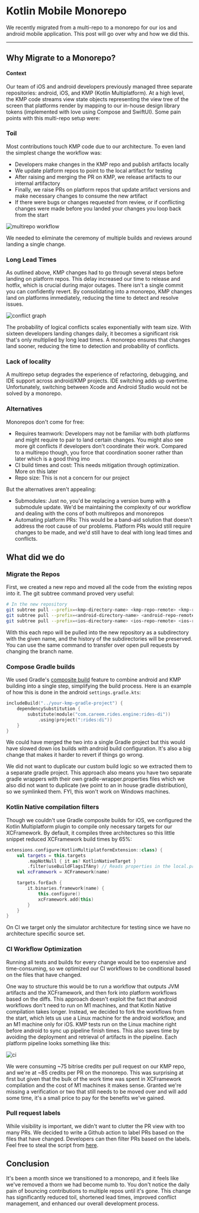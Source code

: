 # Kotlin Mobile Monorepo

We recently migrated from a multi-repo to a monorepo for our ios and android mobile application. This post will go over why and how we did this.

------

## Why Migrate to a Monorepo?

#### Context

Our team of iOS and android developers previously managed three separate repositories: android, iOS, and KMP (Kotlin Multiplatform). At a high level, the KMP code streams view state objects representing the view tree of the screen that platforms render by mapping to our in-house design library tokens (implemented with love using Compose and SwiftUI). Some pain points with this multi-repo setup were:

### Toil

Most contributions touch KMP code due to our architecture. To even land the simplest change the workflow was:

- Developers make changes in the KMP repo and publish artifacts locally
- We update platform repos to point to the local artifact for testing
- After raising and merging the PR on KMP, we release artifacts to our internal artifactory
- Finally, we raise PRs on platform repos that update artifact versions and make necessary changes to consume the new artifact
- If there were bugs or changes requested from review, or if conflicting changes were made before you landed your changes you loop back from the start

![multirepo workflow](/assets/multirepo_workflow.png)

We needed to eliminate the ceremony of multiple builds and reviews around landing a single change.

### Long Lead Times

As outlined above, KMP changes had to go through several steps before landing on platform repos. This delay increased our time to release and hotfix, which is crucial during major outages. There isn't a single commit you can confidently revert.
By consolidating into a monorepo, KMP changes land on platforms immediately, reducing the time to detect and resolve issues.

![conflict graph](/assets/repo_conflicts.png)

The probability of logical conflicts scales exponentially with team size. With sixteen developers landing changes daily, it becomes a significant risk that's only multiplied by long lead times. A monorepo ensures that changes land sooner, reducing the time to detection and probability of conflicts.

### Lack of locality

A multirepo setup degrades the experience of refactoring, debugging, and IDE support across android/KMP projects. IDE switching adds up overtime. Unfortunately, switching between Xcode and Android Studio would not be solved by a monorepo.

### Alternatives

Monorepos don't come for free:
 
- Requires teamwork: Developers may not be familiar with both platforms and might require to pair to land certain changes. You might also see more git conflicts if developers don't coordinate their work. Compared to a multirepo though, you force that coordination sooner rather than later which is a good thing imo
- CI build times and cost: This needs mitigation through optimization. More on this later
- Repo size: This is not a concern for our project

But the alternatives aren't appealing:

- Submodules: Just no, you'd be replacing a version bump with a submodule update. We'd be maintaining the complexity of our workflow and dealing with the cons of both multirepos and monorepos
- Automating platform PRs: This would be a band-aid solution that doesn't address the root cause of our problems. Platform PRs would still require changes to be made, and we'd still have to deal with long lead times and conflicts.

## What did we do

### Migrate the Repos

First, we created a new repo and moved all the code from the existing repos into it. The git subtree command proved very useful:

```bash
# In the new repository
git subtree pull --prefix=<kmp-directory-name> <kmp-repo-remote> <kmp-repo-main-branch>
git subtree pull --prefix=<android-directory-name> <android-repo-remote> <android-repo-main-branch>
git subtree pull --prefix=<ios-directory-name> <ios-repo-remote> <ios-repo-main-branch>
```

With this each repo will be pulled into the new repository as a subdirectory with the given name, and the history of the subdirectories will be preserved.
You can use the same command to transfer over open pull requests by changing the branch name.

### Compose Gradle builds

We used Gradle's [composite build](https://docs.gradle.org/current/userguide/composite_builds.html) feature to combine android and KMP building into a single step, simplifying the build process. Here is an example of how this is done in the android `settings.gradle.kts`:

```kotlin
includeBuild("../your-kmp-gradle-project") {
    dependencySubstitution {
        substitute(module("com.careem.rides.engine:rides-di"))
            .using(project(":rides:di"))
    }
}
```

We could have merged the two into a single Gradle project but this would have slowed down ios builds with android build configuration. It's also a big change that makes it harder to revert if things go wrong.

We did not want to duplicate our custom build logic so we extracted them to a separate gradle project. This approach also means you have two separate gradle wrappers with their own gradle-wrapper.properties files which we also did not want to duplicate (we point to an in house gradle distribution), so we symlinked them. FYI, this won't work on Windows machines.

### Kotlin Native compilation filters

Though we couldn't use Gradle composite builds for iOS, we configured the Kotlin Multiplatform plugin to compile only necessary targets for our XCFramework. By default, it compiles three architectures so this little snippet reduced XCFramework build times by 65%:

```kotlin
extensions.configure(KotlinMultiplatformExtension::class) {
    val targets = this.targets
        .mapNotNull { it as? KotlinNativeTarget }
        .filter(useBuildFlagsIfAny) // Reads properties in the local.properties file
    val xcFramework = XCFramework(name)

    targets.forEach {
        it.binaries.framework(name) {
            this.configure()
            xcFramework.add(this)
        }
    }
}
```

On CI we target only the simulator architecture for testing since we have no architecture specific source set.

### CI Workflow Optimization

Running all tests and builds for every change would be too expensive and time-consuming, so we optimized our CI workflows to be conditional based on the files that have changed.

One way to structure this would be to run a workflow that outputs JVM artifacts and the XCFramework, and then fork into platform workflows based on the diffs. This approach doesn't exploit the fact that android workflows don't need to run on M1 machines, and that Kotlin Native compilation takes longer.
Instead, we decided to fork the workflows from the start, which lets us use a Linux machine for the android workflow, and an M1 machine only for iOS. KMP tests run on the Linux machine right before android to sync up pipeline finish times. This also saves time by avoiding the deployment and retrieval of artifacts in the pipeline. Each platform pipeline looks something like this:

![ci](/assets/ci.png)

We were consuming ~75 bitrise credits per pull request on our KMP repo, and we're at ~85 credits per PR on the monorepo. This was surprising at first but given that the bulk of the work time was spent in XCFramework compilation and the cost of M1 machines it makes sense.
Granted we're missing a verification or two that still needs to be moved over and will add some time, it's a small price to pay for the benefits we've gained.

### Pull request labels

While visibility is important, we didn't want to clutter the PR view with too many PRs. We decided to write a Github action to label PRs based on the files that have changed. Developers can then filter PRs based on the labels. Feel free to steal the script from [here](https://github.com/bnvinay92/pr-labeler/blob/main/.github/workflows/pr-labels.yml).

## Conclusion

It's been a month since we transitioned to a monorepo, and it feels like we've removed a thorn we had become numb to. You don't notice the daily pain of bouncing contributions to multiple repos until it's gone. This change has significantly reduced toil, shortened lead times, improved conflict management, and enhanced our overall development process.

